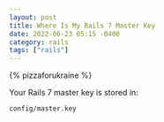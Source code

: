 ```yaml
---
layout: post
title: Where Is My Rails 7 Master Key
date: 2022-06-23 05:15 -0400
category: rails
tags: ["rails"]
---
```

{% pizzaforukraine  %}

Your Rails 7 master key is stored in:

    config/master.key